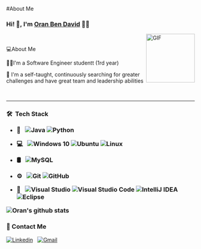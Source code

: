 #About Me
### Hi! 👋, I'm [Oran Ben David](https://github.com/oran950) 👨‍💻
<img align="right" alt="GIF" height="130px" src="https://i.pinimg.com/564x/03/1f/67/031f67bd6b6bb0487eff63e804f63515.jpg">
<br / >

💻About Me


👨‍🎓I'm a Software Engineer studentt (1rd year)

💪 I'm a self-taught, continuously searching for greater challenges and have great team and leadership abilities


<br />

<hr />

<h3> 🛠 &nbsp;Tech Stack 

- 🧰 &nbsp; 
  ![Java](https://img.shields.io/badge/Java-ED8B00?style=for-the-badge&logo=java&logoColor=white)
  ![Python](https://img.shields.io/badge/Python-ED8B00?style=for-the-badge&logo=Python&logoColor=white)

 
- 💻 &nbsp; 
  ![Windows 10](https://img.shields.io/badge/Windows-0078D6?style=for-the-badge&logo=windows&logoColor=white)
  ![Ubuntu](https://img.shields.io/badge/Ubuntu-E95420?style=for-the-badge&logo=ubuntu&logoColor=white)
  ![Linux](https://img.shields.io/badge/Linux-FCC624?style=for-the-badge&logo=linux&logoColor=black)
 
 
-  🛢 &nbsp; 
  ![MySQL](https://img.shields.io/badge/mysql-%2300f.svg?style=for-the-badge&logo=mysql&logoColor=white)

  
- ⚙️ &nbsp; 
  ![Git](https://img.shields.io/badge/git-%23F05033.svg?style=for-the-badge&logo=git&logoColor=white)
  ![GitHub](https://img.shields.io/badge/github-%23121011.svg?style=for-the-badge&logo=github&logoColor=white)
  
  
- 🔧 &nbsp; 
  ![Visual Studio](https://img.shields.io/badge/VisualStudio-5C2D91.svg?style=for-the-badge&logo=visual-studio&logoColor=white)
  ![Visual Studio Code](https://img.shields.io/badge/VisualStudioCode-0078d7.svg?style=for-the-badge&logo=visual-studio-code&logoColor=white)
  ![IntelliJ IDEA](https://img.shields.io/badge/IntelliJIDEA-000000.svg?style=for-the-badge&logo=intellij-idea&logoColor=white)
  ![Eclipse](https://img.shields.io/badge/Eclipse-2C2255?style=for-the-badge&logo=eclipse&logoColor=white)
  
  

  
![Oran's github stats](https://github-readme-stats.vercel.app/api?username=oran950&theme=vision-friendly-dark&hide=prs,issues,stars,contribs)
 

### 📝 Contact Me 
  
  [![Linkedin](https://img.shields.io/badge/LinkedIn-0077B5?style=for-the-badge&logo=linkedin&logoColor=white)](https://www.linkedin.com/in/oran-ben-david-1a523219a/)
  &nbsp;
  [![Gmail](https://img.shields.io/badge/Gmail-D14836?style=for-the-badge&logo=gmail&logoColor=white)](mailto:oranb9d@gmail.com)



